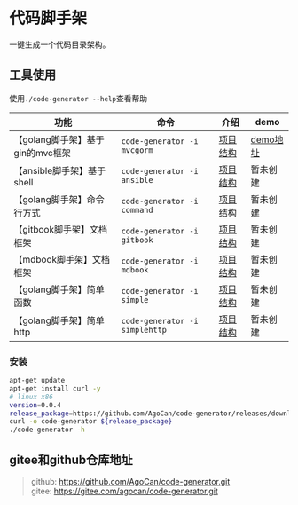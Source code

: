 
# 代码脚手架

一键生成一个代码目录架构。

## 工具使用

使用`./code-generator --help`查看帮助

|功能|命令|介绍|demo|
|---|---|---|---|
|【golang脚手架】基于gin的mvc框架|`code-generator -i mvcgorm`|[项目结构](./docs/mvc.md)|[demo地址](https://github.com/AgoCan/mvc-demo)|
|【ansible脚手架】基于shell|`code-generator -i ansible`|[项目结构](./docs/ansible.md)|暂未创建|
|【golang脚手架】命令行方式|`code-generator -i command`|[项目结构](./docs/command.md)|暂未创建|
|【gitbook脚手架】文档框架|`code-generator -i gitbook`|[项目结构](./docs/gitbook.md)|暂未创建|
|【mdbook脚手架】文档框架|`code-generator -i mdbook`|[项目结构](./docs/mdbook.md)|暂未创建|
|【golang脚手架】简单函数|`code-generator -i simple`|[项目结构](./docs/simple.md)|暂未创建|
|【golang脚手架】简单http|`code-generator -i simplehttp`|[项目结构](./docs/http.md)|暂未创建|

### 安装

```bash
apt-get update 
apt-get install curl -y
# linux x86
version=0.0.4
release_package=https://github.com/AgoCan/code-generator/releases/download/${version}/code-generator-linux-amd64
curl -o code-generator ${release_package}
./code-generator -h
```

## gitee和github仓库地址

> github: https://github.com/AgoCan/code-generator.git  
> gitee: https://gitee.com/agocan/code-generator.git  